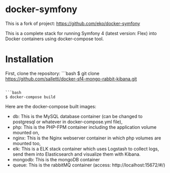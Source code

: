 docker-symfony
==============

This is a fork of project: https://github.com/eko/docker-symfony

This is a complete stack for running Symfony 4 (latest version: Flex) into Docker containers using docker-compose tool.

# Installation

First, clone the repository: ```bash
$ git clone https://github.com/salletti/docker-sf4-mongo-rabbit-kibana.git
```

```bash
$ docker-compose build
```
Here are the docker-compose built images:

* db: This is the MySQL database container (can be changed to postgresql or whatever in docker-compose.yml file),
* php: This is the PHP-FPM container including the application volume mounted on,
* nginx: This is the Nginx webserver container in which php volumes are mounted too,
* elk: This is a ELK stack container which uses Logstash to collect logs, send them into Elasticsearch and visualize them with Kibana.
* mongodb: This is the mongoDB container 
* queue: This is the rabbitMQ container (access: http://localhost:15672/#/)





